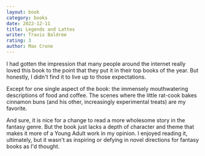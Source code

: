 ```yaml
---
layout: book
category: books
date: 2022-12-11
title: Legends and Lattes
writer: Travis Baldree
rating: 3
author: Max Crone
---
```

I had gotten the impression that many people around the internet really loved this book to the point that they put it in their top books of the year.
But honestly, I didn't find it to live up to those expectations.

Except for one single aspect of the book: the immensely mouthwatering descriptions of food and coffee.
The scenes where the little rat-cook bakes cinnamon buns (and his other, increasingly experimental treats) are my favorite.

And sure, it is nice for a change to read a more wholesome story in the fantasy genre.
But the book just lacks a depth of character and theme that makes it more of a Young Adult work in my opinion.
I enjoyed reading it, ultimately, but it wasn't as inspiring or defying in novel directions for fantasy books as I'd thought.
